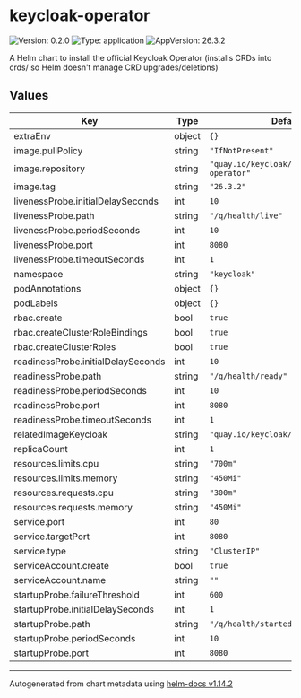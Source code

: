 # keycloak-operator

![Version: 0.2.0](https://img.shields.io/badge/Version-0.2.0-informational?style=flat-square) ![Type: application](https://img.shields.io/badge/Type-application-informational?style=flat-square) ![AppVersion: 26.3.2](https://img.shields.io/badge/AppVersion-26.3.2-informational?style=flat-square)

A Helm chart to install the official Keycloak Operator (installs CRDs into crds/ so Helm doesn't manage CRD upgrades/deletions)

## Values

| Key | Type | Default | Description |
|-----|------|---------|-------------|
| extraEnv | object | `{}` |  |
| image.pullPolicy | string | `"IfNotPresent"` |  |
| image.repository | string | `"quay.io/keycloak/keycloak-operator"` |  |
| image.tag | string | `"26.3.2"` |  |
| livenessProbe.initialDelaySeconds | int | `10` |  |
| livenessProbe.path | string | `"/q/health/live"` |  |
| livenessProbe.periodSeconds | int | `10` |  |
| livenessProbe.port | int | `8080` |  |
| livenessProbe.timeoutSeconds | int | `1` |  |
| namespace | string | `"keycloak"` |  |
| podAnnotations | object | `{}` |  |
| podLabels | object | `{}` |  |
| rbac.create | bool | `true` |  |
| rbac.createClusterRoleBindings | bool | `true` |  |
| rbac.createClusterRoles | bool | `true` |  |
| readinessProbe.initialDelaySeconds | int | `10` |  |
| readinessProbe.path | string | `"/q/health/ready"` |  |
| readinessProbe.periodSeconds | int | `10` |  |
| readinessProbe.port | int | `8080` |  |
| readinessProbe.timeoutSeconds | int | `1` |  |
| relatedImageKeycloak | string | `"quay.io/keycloak/keycloak:26.3.2"` |  |
| replicaCount | int | `1` |  |
| resources.limits.cpu | string | `"700m"` |  |
| resources.limits.memory | string | `"450Mi"` |  |
| resources.requests.cpu | string | `"300m"` |  |
| resources.requests.memory | string | `"450Mi"` |  |
| service.port | int | `80` |  |
| service.targetPort | int | `8080` |  |
| service.type | string | `"ClusterIP"` |  |
| serviceAccount.create | bool | `true` |  |
| serviceAccount.name | string | `""` |  |
| startupProbe.failureThreshold | int | `600` |  |
| startupProbe.initialDelaySeconds | int | `1` |  |
| startupProbe.path | string | `"/q/health/started"` |  |
| startupProbe.periodSeconds | int | `10` |  |
| startupProbe.port | int | `8080` |  |

----------------------------------------------
Autogenerated from chart metadata using [helm-docs v1.14.2](https://github.com/norwoodj/helm-docs/releases/v1.14.2)

